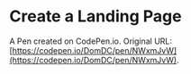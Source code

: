 # Create a Landing Page

A Pen created on CodePen.io. Original URL: [https://codepen.io/DomDC/pen/NWxmJvW](https://codepen.io/DomDC/pen/NWxmJvW).


